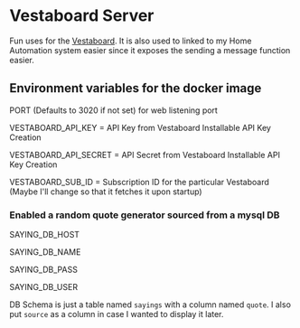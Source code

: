 # Vestaboard Server

Fun uses for the [Vestaboard](https://www.vestaboard.com/).  It is also used to linked to my Home Automation system easier since it exposes the sending a message function easier.

## Environment variables for the docker image
PORT (Defaults to 3020 if not set) for web listening port

VESTABOARD_API_KEY = API Key from Vestaboard Installable API Key Creation

VESTABOARD_API_SECRET = API Secret from Vestaboard Installable API Key Creation

VESTABOARD_SUB_ID = Subscription ID for the particular Vestaboard (Maybe I'll change so that it fetches it upon startup)


### Enabled a random quote generator sourced from a mysql DB
SAYING_DB_HOST

SAYING_DB_NAME

SAYING_DB_PASS

SAYING_DB_USER


DB Schema is just a table named `sayings` with a column named `quote`.  I also put `source` as a column in case I wanted to display it later.
